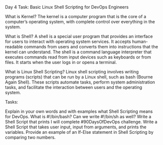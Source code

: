 Day 4 Task: Basic Linux Shell Scripting for DevOps Engineers

What is Kernel?
The kernel is a computer program that is the core of a computer’s operating system, with complete control over everything in the system.

What is Shell?
A shell is a special user program that provides an interface for users to interact with operating system services. It accepts human-readable commands from users and converts them into instructions that the kernel can understand. The shell is a command language interpreter that executes commands read from input devices such as keyboards or from files. It starts when the user logs in or opens a terminal.

What is Linux Shell Scripting?
Linux shell scripting involves writing programs (scripts) that can be run by a Linux shell, such as bash (Bourne Again Shell). These scripts automate tasks, perform system administration tasks, and facilitate the interaction between users and the operating system.

Tasks:

Explain in your own words and with examples what Shell Scripting means for DevOps.
What is #!/bin/bash? Can we write #!/bin/sh as well?
Write a Shell Script that prints I will complete #90DaysOfDevOps challenge.
Write a Shell Script that takes user input, input from arguments, and prints the variables.
Provide an example of an If-Else statement in Shell Scripting by comparing two numbers.

